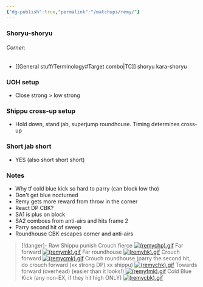 ```yaml
---
{"dg-publish":true,"permalink":"/matchups/remy/"}
---
```


### Shoryu-shoryu
###### Corner:
- [[General stuff/Terminology#Target combo\|TC]] shoryu kara-shoryu 
### UOH setup
- Close strong > low strong
### Shippu cross-up setup
- Hold down, stand jab, superjump roundhouse. Timing determines cross-up
### Short jab short
- YES (also short short short)
### Notes
- Why tf cold blue kick so hard to parry (can block low tho)
- Don't get blue nocturned
- Remy gets more reward from throw in the corner
- React DP CBK?
- SA1 is plus on block
- SA2 comboes from anti-airs and hits frame 2
- Parry second hit of sweep
- Roundhouse CBK escapes corner and anti-airs

> [!danger]- Raw Shippu punish
> Crouch fierce
> [![(remychp).gif](https://wiki.supercombo.gg/images/9/9e/%28remychp%29.gif)](https://wiki.supercombo.gg/w/File:(remychp).gif)
> Far forward
> [![(remymk).gif](https://wiki.supercombo.gg/images/3/34/%28remymk%29.gif)](https://wiki.supercombo.gg/w/File:(remymk).gif)
> Far roundhouse
> [![(remyhk).gif](https://wiki.supercombo.gg/images/d/d9/%28remyhk%29.gif)](https://wiki.supercombo.gg/w/File:(remyhk).gif)
> Crouch forward
> [![(remycmk).gif](https://wiki.supercombo.gg/images/9/94/%28remycmk%29.gif)](https://wiki.supercombo.gg/w/File:(remycmk).gif)
> Crouch roundhouse (parry the second hit, do crouch forward (xx strong DP) xx shippu)
> [![(remychk).gif](https://wiki.supercombo.gg/images/4/47/%28remychk%29.gif)](https://wiki.supercombo.gg/w/File:(remychk).gif)
> Towards forward (overhead) (easier than it looks!)
> [![(remyfmk).gif](https://wiki.supercombo.gg/images/0/03/%28remyfmk%29.gif)](https://wiki.supercombo.gg/w/File:(remyfmk).gif)
> Cold Blue Kick (any non-EX, if they hit high ONLY)
> [![(remycbk).gif](https://wiki.supercombo.gg/images/7/7b/%28remycbk%29.gif)](https://wiki.supercombo.gg/w/File:(remycbk).gif)